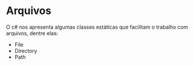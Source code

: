 # Arquivos

O c# nos apresenta algumas classes estáticas  que facilitam o trabalho com arquivos, dentre elas:


- File
- Directory
- Path